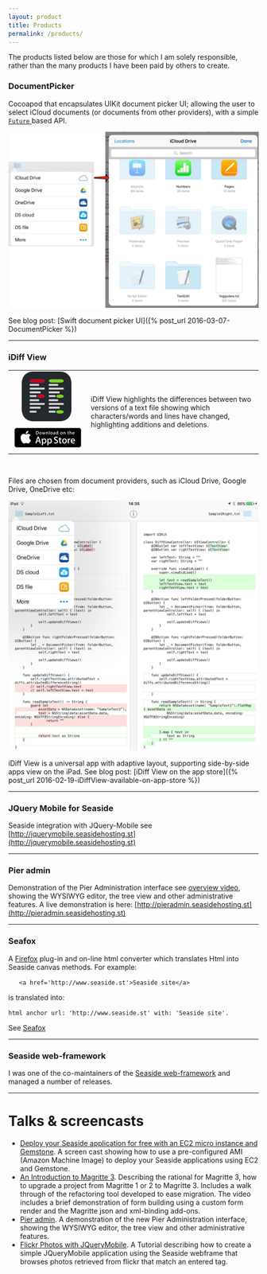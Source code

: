 ```yaml
---
layout: product
title: Products
permalink: /products/
---
```

The products listed below are those for which I am solely responsible, rather than the many products I have been paid by others to create.

### DocumentPicker

Cocoapod that encapsulates UIKit document picker UI; allowing the user to select iCloud documents (or documents from other providers), with a simple [`Future` ](https://github.com/Thomvis/BrightFutures) based API.

![](/images/blog/DocumentPicker/filepicker-combined.jpg)

See blog post: [Swift document picker UI]({% post_url 2016-03-07-DocumentPicker %})

---

### iDiff View
<table>
<tr>
<td width="145px"><a href="https://itunes.apple.com/us/app/idiff-view/id1084386974?mt=8"><img src="/images/blog/iDiffView/iDiffViewIcon.svg" style="width:100px;margin-left:20px;"/></a></td>
<td rowspan="2">iDiff View highlights the differences between two versions of a text file showing which characters/words and lines have changed, highlighting additions and deletions.</td>
</tr>
<tr><td><a href="https://itunes.apple.com/us/app/idiff-view/id1084386974?mt=8"><img src="/images/apple-marketing-images/App_Store_Badge_US-UK_135x40.svg" style="height:40px;width:135px;margin:5px;"/></a></td>
</tr>
</table>
<br />

Files are chosen from document providers, such as iCloud Drive, Google Drive, OneDrive etc:

![](/images/blog/iDiffView/iPad2.jpg)

iDiff View is a universal app with adaptive layout, supporting side-by-side apps view on the iPad. See blog post: [iDiff View on the app store]({% post_url 2016-02-19-iDiffView-available-on-app-store %})

---

### JQuery Mobile for Seaside

Seaside integration with JQuery-Mobile see [http://jquerymobile.seasidehosting.st](http://jquerymobile.seasidehosting.st)

---

### Pier admin
Demonstration of the Pier Administration interface see [overview video](https://vimeo.com/32749535), showing the WYSIWYG editor, the tree view and other administrative features. A live demonstration is here: [http://pieradmin.seasidehosting.st](http://pieradmin.seasidehosting.st)

---

### Seafox
A [Firefox](https://www.mozilla.org/en-US/firefox/new/) plug-in and on-line html converter which translates Html into Seaside canvas methods. For example:

```
   <a href='http://www.seaside.st'>Seaside site</a>
```
is translated into:

```smalltalk
html anchor url: 'http://www.seaside.st' with: 'Seaside site'.
```
See [Seafox](http://seafox.seasidehosting.st)

---

### Seaside web-framework
I was one of the co-maintainers of the [Seaside web-framework](seaside.st) and managed a number of releases.

---

# Talks & screencasts

* [Deploy your Seaside application for free with an EC2 micro instance and Gemstone](https://vimeo.com/18375790). A screen cast showing how to use a pre-configured AMI (Amazon Machine Image) to deploy your Seaside applications using EC2 and Gemstone.
* [An Introduction to Magritte 3](https://vimeo.com/37032840).  Describing the rational for Magritte 3, how to upgrade a project from Magritte 1 or 2 to Magritte 3. Includes a walk through of the refactoring tool developed to ease migration. The video includes a brief demonstration of form building using a custom form render and the Magritte json and xml-binding add-ons.
* [Pier admin](https://vimeo.com/32749535). A demonstration of the new Pier Administration interface, showing the WYSIWYG editor, the tree view and other administrative features.
* [Flickr Photos with JQueryMobile](https://vimeo.com/31600152). A Tutorial describing how to create a simple JQueryMobile application using the Seaside webframe that browses photos retrieved from flickr that match an entered tag.

